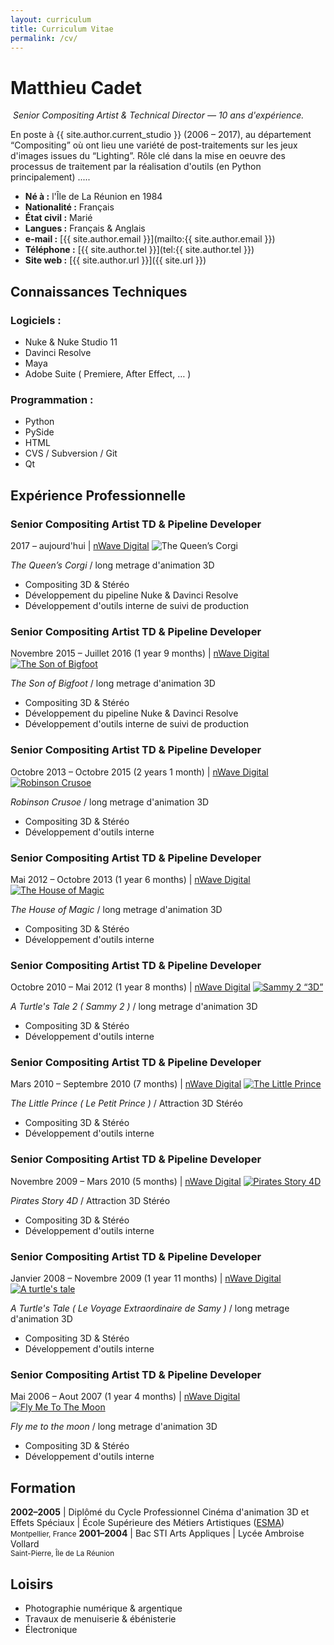 ```yaml
---
layout: curriculum
title: Curriculum Vitae
permalink: /cv/
---
```


Matthieu Cadet
==============
<img title=""
     class="float-this film-thumb"
     src="/static/matthieu-cadet-portrait.png">
_Senior Compositing Artist & Technical Director &mdash; 10 ans d'expérience._

En poste à {{ site.author.current_studio }}
(2006 &ndash; 2017), au département “Compositing”
où ont lieu une variété de post-traitements sur les jeux d'images issues
du “Lighting”. Rôle clé dans la mise en oeuvre des processus de traitement par
la réalisation d'outils (en Python principalement) .....


* __Né à :__ l'Île de La Réunion en 1984
* __Nationalité :__ Français
* __État civil :__ Marié
* __Langues :__ Français & Anglais
* __e-mail :__ [{{ site.author.email }}](mailto:{{ site.author.email }})
* __Téléphone :__ [{{ site.author.tel }}](tel:{{ site.author.tel }})
* __Site web :__ [{{ site.author.url }}]({{ site.url }})



Connaissances Techniques
------------------------

### Logiciels :

- Nuke & Nuke Studio 11
- Davinci Resolve
- Maya
- Adobe Suite ( Premiere, After Effect, &hellip; )

### Programmation :

- Python
- PySide
- HTML
- CVS / Subversion / Git
- Qt


Expérience Professionnelle
-------------------------

### Senior Compositing Artist TD & Pipeline Developer
<span class="cv-when-where">2017 &ndash; aujourd'hui | <a href="http://www.nwave.com/" target="_blank">nWave Digital</a></span>
<img title="The Queen’s Corgi"
     class="float-this film-thumb"
     src="/static/movie_posters/queen-corgis-poster.jpg">

*The Queen’s Corgi* / long metrage d'animation 3D
- Compositing 3D & Stéréo
- Développement du pipeline Nuke & Davinci Resolve
- Développement d'outils interne de suivi de production

<div style="clear: both;"></div>

### Senior Compositing Artist TD & Pipeline Developer
<span class="cv-when-where">Novembre 2015 &ndash; Juillet 2016 (1 year 9 months) | <a href="http://www.nwave.com/" target="_blank">nWave Digital</a></span>
<a href="https://youtu.be/9BFweFCDpsM" target="_blank">
<img title="The Son of Bigfoot"
     class="float-this film-thumb"
     src="/static/movie_posters/son-of-bigfoot-poster.jpg">
</a>

*The Son of Bigfoot* / long metrage d'animation 3D
- Compositing 3D & Stéréo
- Développement du pipeline Nuke & Davinci Resolve
- Développement d'outils interne de suivi de production

<div style="clear: both;"></div>

### Senior Compositing Artist TD & Pipeline Developer
<span class="cv-when-where">Octobre 2013 &ndash; Octobre 2015 (2 years 1 month) | <a href="http://www.nwave.com/" target="_blank">nWave Digital</a></span>
<a href="https://vimeo.com/133013937" target="_blank">
<img title="Robinson Crusoe"
     class="float-this film-thumb"
     src="/static/movie_posters/robinson-crusoe-poster.jpg">
</a>

*Robinson Crusoe* / long metrage d'animation 3D
- Compositing 3D & Stéréo
- Développement d'outils interne

<div style="clear: both;"></div>


### Senior Compositing Artist TD & Pipeline Developer
<span class="cv-when-where">Mai 2012 &ndash; Octobre 2013 (1 year 6 months) | <a href="http://www.nwave.com/" target="_blank">nWave Digital</a></span>
<a href="https://vimeo.com/77062169" target="_blank">
<img title="The House of Magic"
     class="float-this film-thumb"
     src="/static/movie_posters/house-of-magic-poster.jpg">
</a>

*The House of Magic* / long metrage d'animation 3D
- Compositing 3D & Stéréo
- Développement d'outils interne

<div style="clear: both;"></div>


### Senior Compositing Artist TD & Pipeline Developer
<span class="cv-when-where">Octobre 2010 &ndash; Mai 2012 (1 year 8 months) | <a href="http://www.nwave.com/" target="_blank">nWave Digital</a></span>
<a href="https://youtu.be/pv8cs0RQJrI" target="_blank">
<img title="Sammy 2 “3D”"
     class="float-this film-thumb"
     src="/static/movie_posters/sammy2-poster.jpg">
</a>

*A Turtle's Tale 2 ( Sammy 2 )* / long metrage d'animation 3D
- Compositing 3D & Stéréo
- Développement d'outils interne

<div style="clear: both;"></div>


### Senior Compositing Artist TD & Pipeline Developer
<span class="cv-when-where">Mars 2010 &ndash; Septembre 2010 (7 months) | <a href="http://www.nwave.com/" target="_blank">nWave Digital</a></span>
<a href="https://youtu.be/35r3-y7BSts" target="_blank">
<img title="The Little Prince"
     class="float-this film-thumb"
     src="/static/movie_posters/the-little-prince-poster.jpg">
</a>

*The Little Prince ( Le Petit Prince )* / Attraction 3D Stéréo
- Compositing 3D & Stéréo
- Développement d'outils interne

<div style="clear: both;"></div>


### Senior Compositing Artist TD & Pipeline Developer
<span class="cv-when-where">Novembre 2009 &ndash; Mars 2010 (5 months) | <a href="http://www.nwave.com/" target="_blank">nWave Digital</a></span>
<a href="https://youtu.be/O9g0yu4Ms4A" target="_blank">
<img title="Pirates Story 4D"
     class="float-this film-thumb"
     src="/static/movie_posters/pirates-story-poster.jpg">
</a>

*Pirates Story 4D* / Attraction 3D Stéréo
- Compositing 3D & Stéréo
- Développement d'outils interne

<div style="clear: both;"></div>


### Senior Compositing Artist TD & Pipeline Developer
<span class="cv-when-where">Janvier 2008 &ndash; Novembre 2009 (1 year 11 months) | <a href="http://www.nwave.com/" target="_blank">nWave Digital</a></span>
<a href="https://vimeo.com/75391177" target="_blank">
<img title="A turtle's tale"
     class="float-this film-thumb"
     src="/static/movie_posters/sammy1-poster.jpg">
</a>

*A Turtle's Tale ( Le Voyage Extraordinaire de Samy )* / long metrage d'animation 3D
- Compositing 3D & Stéréo
- Développement d'outils interne

<div style="clear: both;"></div>


### Senior Compositing Artist TD & Pipeline Developer
<span class="cv-when-where">Mai 2006 &ndash; Aout 2007 (1 year 4 months) | <a href="http://www.nwave.com/" target="_blank">nWave Digital</a></span>
<a href="https://youtu.be/a1smyXGnZao" target="_blank">
<img title="Fly Me To The Moon"
     class="float-this film-thumb"
     src="/static/movie_posters/fly-me-to-the-moon-poster.jpg">
</a>

*Fly me to the moon* / long metrage d'animation 3D
- Compositing 3D & Stéréo
- Développement d'outils interne

<div style="clear: both;"></div>


Formation
---------

__2002&ndash;2005__ | Diplômé du Cycle Professionnel Cinéma d'animation 3D et Effets Spéciaux | École Supérieure des Métiers Artistiques (<a href="http://www.esma-artistique.com/" target="_blank">ESMA</a>)<br><small>Montpellier, France</small>
__2001&ndash;2004__ | Bac STI Arts Appliques | Lycée Ambroise Vollard<br><small>Saint-Pierre, Île de La Réunion</small>



Loisirs
-------

- Photographie numérique & argentique
- Travaux de menuiserie & ébénisterie
- Électronique
